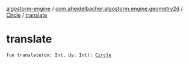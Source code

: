 [algostorm-engine](../../index.md) / [com.aheidelbacher.algostorm.engine.geometry2d](../index.md) / [Circle](index.md) / [translate](.)

# translate

`fun translate(dx: Int, dy: Int): `[`Circle`](index.md)